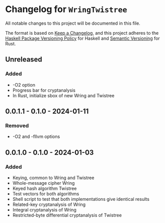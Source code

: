 # Changelog for `WringTwistree`

All notable changes to this project will be documented in this file.

The format is based on [Keep a Changelog](https://keepachangelog.com/en/1.0.0/),
and this project adheres to the
[Haskell Package Versioning Policy](https://pvp.haskell.org/) for Haskell
and [Semantic Versioning](https://semver.org/) for Rust.

## Unreleased

### Added

- -O2 option
- Progress bar for cryptanalysis
- In Rust, initialize sbox of new Wring and Twistree

## 0.0.1.1 - 0.1.0 - 2024-01-11

### Removed

- -O2 and -fllvm options

## 0.0.1.0 - 0.1.0 - 2024-01-03

### Added

- Keying, common to Wring and Twistree
- Whole-message cipher Wring
- Keyed hash algorithm Twistree
- Test vectors for both algorithms
- Shell script to test that both implementations give identical results
- Related-key cryptanalysis of Wring
- Integral cryptanalysis of Wring
- Restricted-byte differential cryptanalysis of Twistree
